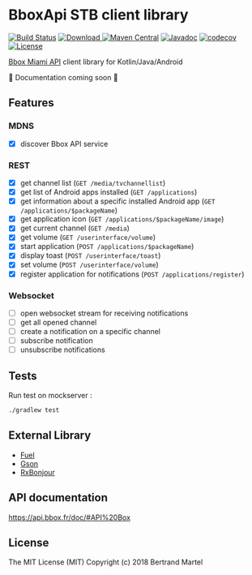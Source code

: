 # BboxApi STB client library #

[![Build Status](https://travis-ci.org/bertrandmartel/bboxapi-stb.svg)](https://travis-ci.org/bertrandmartel/bboxapi-stb)
[![Download](https://api.bintray.com/packages/bertrandmartel/maven/bboxapi-stb/images/download.svg) ](https://bintray.com/bertrandmartel/maven/bboxapi-stb/_latestVersion)
[![Maven Central](https://maven-badges.herokuapp.com/maven-central/fr.bmartel/bboxapi-stb-android/badge.svg)](https://maven-badges.herokuapp.com/maven-central/fr.bmartel/bboxapi-stb-android)
[![Javadoc](http://javadoc-badge.appspot.com/fr.bmartel/bboxapi-stb-android.svg?label=javadoc)](http://javadoc-badge.appspot.com/fr.bmartel/bboxapi-stb-android)
[![codecov](https://codecov.io/gh/bertrandmartel/bboxapi-stb/branch/master/graph/badge.svg)](https://codecov.io/gh/bertrandmartel/bboxapi-stb)
[![License](http://img.shields.io/:license-mit-blue.svg)](LICENSE.md)

[Bbox Miami API](https://api.bbox.fr/doc/#API%20Box) client library for Kotlin/Java/Android

:construction: Documentation coming soon :construction:

## Features

### MDNS

- [x] discover Bbox API service

### REST

- [x] get channel list (`GET /media/tvchannellist`)
- [x] get list of Android apps installed (`GET /applications`)
- [x] get information about a specific installed Android app (`GET /applications/$packageName`)
- [x] get application icon  (`GET /applications/$packageName/image`)
- [x] get current channel (`GET /media`)
- [x] get volume (`GET /userinterface/volume`)
- [x] start application (`POST /applications/$packageName`)
- [x] display toast (`POST /userinterface/toast`)
- [x] set volume (`POST /userinterface/volume`)
- [x] register application for notifications (`POST /applications/register`)

### Websocket

- [ ] open websocket stream for receiving notifications
- [ ] get all opened channel
- [ ] create a notification on a specific channel
- [ ] subscribe notification
- [ ] unsubscribe notifications

## Tests

Run test on mockserver :
```bash
./gradlew test
```

## External Library

* [Fuel](https://github.com/kittinunf/Fuel)
* [Gson](https://github.com/google/gson)
* [RxBonjour](https://github.com/mannodermaus/RxBonjour)

## API documentation

https://api.bbox.fr/doc/#API%20Box

## License

The MIT License (MIT) Copyright (c) 2018 Bertrand Martel
